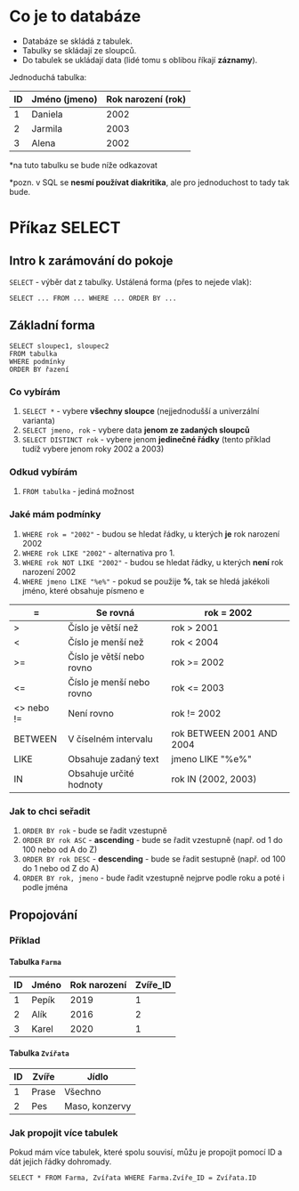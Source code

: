 # Co je to databáze
- Databáze se skládá z tabulek.
- Tabulky se skládají ze sloupců.
- Do tabulek se ukládají data (lidé tomu s oblibou říkají **záznamy**).

Jednoduchá tabulka:

| ID | Jméno (jmeno)    | Rok narození (rok) |
|----|----------|----------|
| 1  | Daniela  | 2002 |
| 2  | Jarmila  | 2003 |
| 3  | Alena    | 2002 |

*na tuto tabulku se bude níže odkazovat

*pozn. v SQL se **nesmí používat diakritika**, ale pro jednoduchost to tady tak bude.

# Příkaz SELECT

## Intro k zarámování do pokoje
`SELECT` - výběr dat z tabulky. Ustálená forma (přes to nejede vlak):
```
SELECT ... FROM ... WHERE ... ORDER BY ...
```

## Základní forma
```
SELECT sloupec1, sloupec2
FROM tabulka
WHERE podmínky
ORDER BY řazení
```

### Co vybírám
1. `SELECT *` - vybere **všechny sloupce** (nejjednodušší a univerzální varianta)
1. `SELECT jmeno, rok` - vybere data **jenom ze zadaných sloupců**
1. `SELECT DISTINCT rok` - vybere jenom **jedinečné řádky** (tento příklad tudíž vybere jenom roky 2002 a 2003)

### Odkud vybírám
1. `FROM tabulka` - jediná možnost

### Jaké mám podmínky
1. `WHERE rok = "2002"` - budou se hledat řádky, u kterých **je** rok narození 2002
1. `WHERE rok LIKE "2002"` - alternativa pro 1.
1. `WHERE rok NOT LIKE "2002"` - budou se hledat řádky, u kterých **není** rok narození 2002
1. `WHERE jmeno LIKE "%e%"` - pokud se použije **%**, tak se hledá jakékoli jméno, které obsahuje písmeno e

| =          | Se rovná                  | rok = 2002                |
|------------|---------------------------|---------------------------|
| >          | Číslo je větší než        | rok > 2001                |
| <          | Číslo je menší než        | rok < 2004                |
| >=         | Číslo je větší nebo rovno | rok >= 2002               |
| <=         | Číslo je menší nebo rovno | rok <= 2003               |
| <> nebo != | Není rovno                | rok != 2002               |
| BETWEEN    | V číselném intervalu      | rok BETWEEN 2001 AND 2004 |
| LIKE       | Obsahuje zadaný text      | jmeno LIKE "%e%"          |
| IN         | Obsahuje určité hodnoty   | rok IN (2002, 2003)       |

### Jak to chci seřadit

1. `ORDER BY rok` - bude se řadit vzestupně
1. `ORDER BY rok ASC` - **ascending** - bude se řadit vzestupně (např. od 1 do 100 nebo od A do Z)
1. `ORDER BY rok DESC` - **descending** - bude se řadit sestupně (např. od 100 do 1 nebo od Z do A)
1. `ORDER BY rok, jmeno` - bude řadit vzestupně nejprve podle roku a poté i podle jména

## Propojování
### Příklad
#### Tabulka `Farma`

| ID | Jméno | Rok narození | Zvíře_ID |
|----|-------|----------|----------|
| 1  | Pepík | 2019     | 1        |
| 2  | Alík  | 2016     | 2        |
| 3  | Karel | 2020     | 1        |

#### Tabulka `Zvířata`
| ID | Zvíře | Jídlo          |
|----|-------|----------------|
| 1  | Prase | Všechno        |
| 2  | Pes   | Maso, konzervy |

### Jak propojit více tabulek
Pokud mám více tabulek, které spolu souvisí, můžu je propojit pomocí ID a dát jejich řádky dohromady.

```
SELECT * FROM Farma, Zvířata WHERE Farma.Zvíře_ID = Zvířata.ID
```
